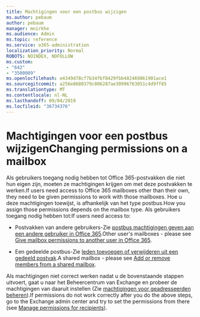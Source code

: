 ```yaml
---
title: Machtigingen voor een postbus wijzigen
ms.author: pebaum
author: pebaum
manager: mnirkhe
ms.audience: Admin
ms.topic: reference
ms.service: o365-administration
localization_priority: Normal
ROBOTS: NOINDEX, NOFOLLOW
ms.custom:
- "642"
- "3500009"
ms.openlocfilehash: e4349d78cf7b34fbf8429fbb482469861901ace1
ms.sourcegitcommit: a256e8680379c006287ae30996763051c4d9ff85
ms.translationtype: MT
ms.contentlocale: nl-NL
ms.lasthandoff: 09/04/2019
ms.locfileid: "36734376"
---
```

# <a name="changing-permissions-on-a-mailbox"></a><span data-ttu-id="ebb5c-102">Machtigingen voor een postbus wijzigen</span><span class="sxs-lookup"><span data-stu-id="ebb5c-102">Changing permissions on a mailbox</span></span>

<span data-ttu-id="ebb5c-103">Als gebruikers toegang nodig hebben tot Office 365-postvakken die niet hun eigen zijn, moeten ze machtigingen krijgen om met deze postvakken te werken.</span><span class="sxs-lookup"><span data-stu-id="ebb5c-103">If users need access to Office 365 mailboxes other than their own, they need to be given permissions to work with those mailboxes.</span></span> <span data-ttu-id="ebb5c-104">Hoe u deze machtigingen toewijst, is afhankelijk van het type postbus.</span><span class="sxs-lookup"><span data-stu-id="ebb5c-104">How you assign those permissions depends on the mailbox type.</span></span> <span data-ttu-id="ebb5c-105">Als gebruikers toegang nodig hebben tot:</span><span class="sxs-lookup"><span data-stu-id="ebb5c-105">If users need access to:</span></span>
  
- <span data-ttu-id="ebb5c-106">Postvakken van andere gebruikers-Zie [postbus machtigingen geven aan een andere gebruiker in Office 365](https://docs.microsoft.com//office365/admin/add-users/give-mailbox-permissions-to-another-user).</span><span class="sxs-lookup"><span data-stu-id="ebb5c-106">Other user's mailboxes - please see [Give mailbox permissions to another user in Office 365](https://docs.microsoft.com//office365/admin/add-users/give-mailbox-permissions-to-another-user).</span></span>
    
- <span data-ttu-id="ebb5c-107">Een gedeelde postbus-Zie [leden toevoegen of verwijderen uit een gedeeld postvak](https://support.office.com/article/add-or-remove-members-from-a-shared-mailbox-a1cd0ae0-216c-4dc1-8171-bfacfbd4c1a7).</span><span class="sxs-lookup"><span data-stu-id="ebb5c-107">A shared mailbox - please see [Add or remove members from a shared mailbox](https://support.office.com/article/add-or-remove-members-from-a-shared-mailbox-a1cd0ae0-216c-4dc1-8171-bfacfbd4c1a7).</span></span>
    
<span data-ttu-id="ebb5c-108">Als machtigingen niet correct werken nadat u de bovenstaande stappen uitvoert, gaat u naar het Beheercentrum van Exchange en probeer de machtigingen van daaruit instellen (Zie [machtigingen voor geadresseerden beheren](https://technet.microsoft.com/library/jj919240%28v=exchg.150%29.aspx)).</span><span class="sxs-lookup"><span data-stu-id="ebb5c-108">If permissions do not work correctly after you do the above steps, go to the Exchange admin center and try to set the permissions from there (see [Manage permissions for recipients](https://technet.microsoft.com/library/jj919240%28v=exchg.150%29.aspx)).</span></span>
  
